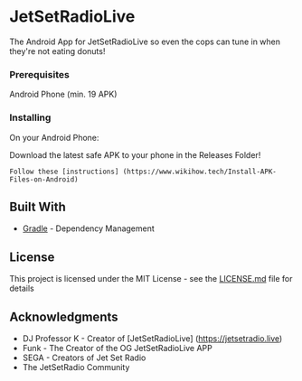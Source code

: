 # JetSetRadioLive
The Android App for JetSetRadioLive so even the cops can tune in when they're not eating donuts!

### Prerequisites

Android Phone (min. 19 APK)

### Installing

On your Android Phone: 

Download the latest safe APK to your phone in the Releases Folder!

```
Follow these [instructions] (https://www.wikihow.tech/Install-APK-Files-on-Android)
```

## Built With

* [Gradle](https://gradle.org/) - Dependency Management

## License

This project is licensed under the MIT License - see the [LICENSE.md](LICENSE.md) file for details

## Acknowledgments

* DJ Professor K - Creator of [JetSetRadioLive] (https://jetsetradio.live)
* Funk - The Creator of the OG JetSetRadioLive APP
* SEGA - Creators of Jet Set Radio
* The JetSetRadio Community
